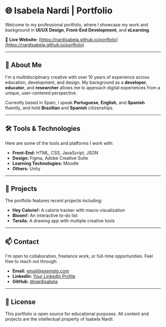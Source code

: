 # 🌐 Isabela Nardi | Portfolio

Welcome to my professional portfolio, where I showcase my work and background in **UI/UX Design**, **Front-End Development**, and **eLearning**.

🔗 **Live Website:** [https://nardisabela.github.io/portfolio](https://nardisabela.github.io/portfolio)

---

## 🧩 About Me

I'm a multidisciplinary creative with over 10 years of experience across education, development, and design. My background as a **developer**, **educator**, and **researcher** allows me to approach digital experiences from a unique, user-centered perspective.

Currently based in Spain, I speak **Portuguese**, **English**, and **Spanish** fluently, and hold **Brazilian** and **Spanish** citizenships.

---

## 🛠️ Tools & Technologies

Here are some of the tools and platforms I work with:

- **Front-End:** HTML, CSS, JavaScript, JSON  
- **Design:** Figma, Adobe Creative Suite  
- **Learning Technologies:** Moodle  
- **Others:** Unity

---

## 📂 Projects

The portfolio features recent projects including:

- **Hey Calorie!:** A calorie tracker with macro visualization  
- **Bloom!:** An interactive to-do list
- **Tarsila:** A drawing app with multiple creative tools  

---

## 📫 Contact

I'm open to collaboration, freelance work, or full-time opportunities. Feel free to reach out through:

- **Email:** [email@exemplo.com](nardisabela@gmail.com)  
- **LinkedIn:** [Your LinkedIn Profile](https://www.linkedin.com/in/isabelans/)  
- **GitHub:** [@nardisabela](https://github.com/nardisabela)

---

## 📝 License

This portfolio is open source for educational purposes. All content and projects are the intellectual property of Isabela Nardi.
